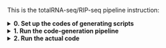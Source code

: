 This is the totalRNA-seq/RIP-seq pipeline instruction:
<details>
  <summary><b>0. Set up the codes of generating scripts</b></summary>

You can create a soft link to all the scripts and genome references in the ~phe folders if you haven't ever done that.

`ln -s ~phe/programs ~/programs; ln -s ~phe/genomes ~/genomes`
</details>

<details>
  <summary><b>1. Run the code-generation pipeline</b></summary>

## 1.1 Organize the fastq files in subfolders
If there are only fastq.gz files in subfolders, run `gunzip */*.gz` to extract them

The files you have should look like this

![image](https://user-images.githubusercontent.com/4110443/177864540-a9130db6-c91e-4225-999e-63b839e625e0.png)

## 1.2 Create a file list (filename 'test' here)
One simple way to do it is `ls > test` and delete the line containing 'test'

The 'test' file should contain all the folder names

![image](https://user-images.githubusercontent.com/4110443/177876758-f870fc07-d086-4d87-9fb3-b17b9db6bcbb.png)

## 1.3 Run the code generator
For total RNA-seq:
`~/programs/LocalCodeGeneratorYichengTotalRNAseq.sh test dm6 50 SE`

For RIP-seq:
`~/programs/LocalCodeGeneratorYichengCLIP.sh test dm6 50 SE`

`test` is the file containing all the folder names. `dm6` is the name of the reference genome. `50` is the read length to trim to. `SE` means single-ended (paired-end reads are currently not supported for this tutorial). One thing to notice is that, although this pipeline uses R1 of paired-end reads for analysis as single-end reads, some protocols of strand-specific totalRNA-seq reads the fragment from R2, which is on the opposite strand. To account for that, manual flipping of the strand +/- may be necessary.

Then you should see these messages after cleaning old files and generating script files.

![image](https://user-images.githubusercontent.com/4110443/177877172-ae479abf-d0c9-44f3-b9ce-27a6aabb7d04.png)

</details>

<details>
  <summary><b>2. Run the actual code</b></summary>

<details>
  <summary><b>&nbsp&nbsp2.1 Trim reads in fastq files</b></summary>

The codes for fastq trimming and other tasks are stored in the file named 'testcode'.

### 2.1.1 Use the screen commands
#### 2.1.1.0 Introduction
Screen is a method to let time-consuming commands run without needing to connect to the server all the time.

A detailed description can be found [here](https://linuxize.com/post/how-to-use-linux-screen/).

A screen is like a dream created in [Reception](https://www.imdb.com/title/tt7311298/). It runs by itself but depends on your physical world (the running server). It can also read and write your files directly.

The five most useful screen commands are:

1. To create a screen session named 'Yicheng' and enter it, `screen -S Yicheng`

2. To exit a screen session, ctrl + a then d

3. To re-enter a screen session, `screen -r Yicheng` or `screen -r` when there's only one session

4. To re-enter an attached screen session (some other tabs connected to it etc.), `screen -dr Yicheng`

5. To scroll up and down in a screen session, ctrl + a then press Esc. Press again to exit scrolling mode

#### 2.1.1.1 Enter a screen
Make sure you are inside a screen (ctrl + a then press d to exit). If not or exited, re-enter using the 3rd or 4th command introduced above. 

### 2.1.2 Paste trimming codes
The trimming codes are stored in the file named `testcode`, which also contains other commands.

To read it more conveniently, you can download the `testcode` file to your local computer or move to your public directory and read from a browser.

Copy the part for trimming (see highlighted below, one command line for one file) and paste them into the terminal to start trimming.

![image](https://user-images.githubusercontent.com/4110443/177880258-53638f9e-db7d-449f-b2dd-bb4fcede8883.png)

The commands will run in parallel, which you can inspect by typing `htop` (or `top` or `lsof ./` if no htop installed).

![image](https://user-images.githubusercontent.com/4110443/177880770-7fdf79ec-52e6-43c8-b8d6-8b15310af312.png)

  </details>

<details>
  <summary><b>&nbsp&nbsp2.2 Ribosomal RNA removal</b></summary>

After all the trimming commands finish after inspection, start running bowtie alignment codes stored in the .condor file

`condor_submit bowtie_rRNA220707.condor`

After job submission, you can inspect the running threads using `condor_q`

![image](https://user-images.githubusercontent.com/4110443/178102982-949586bf-64dc-4a71-aa4e-4333c1bbeb54.png)

After the commands finish running, you will see the files for unmapped reads (`*_unmapped.fastq`) which are the input for the next step.

</details>

<details>
  <summary><b>&nbsp&nbsp2.3 Non-rRNA alignment</b></summary>

### 2.3.1 Run alignment codes

`condor_submit STAR220707.condor` submits commands to run STAR (please check your file name, which depends on the date).

### 2.3.2 Run bedgraph generation codes

After 2.3.1 is finished, run `condor_submit bedgraph220707.condor`

### 2.3.3 Run mapping stats codes

After 2.3.1 is finished, copy-paste the codes for STAR stats extraction from the `testcode` file.

![image](https://user-images.githubusercontent.com/4110443/178122093-6056ced4-b90c-4872-8caa-55f9dbc64e51.png)

The stats will be saved in `STATstat` that can be copy-pasted into an Excel file.

</details>

<details>
  <summary><b>&nbsp&nbsp2.4 Rsem quantification based on STAR alignment</b></summary>

### 2.4.1 Run Rsem

After 2.3.1 finishes, you can run `condor_submit Rsem220707.condor` in parallel to 2.3.2 or not, to get gene and transcript counts.

### 2.4.2 Extract Rsem quantification table

After 2.4.1 finishes, you can organize Rsem quantifications of genes and transcripts into tables.

The codes to do that are also stored in the file `testcode`.

![image](https://user-images.githubusercontent.com/4110443/178122374-5f0ee47d-afdb-4861-9627-0fb69c7f59dc.png)

The tables will be named `rsem_FPKM_genes.tsv`, `rsem_count_genes.tsv`, `rsem_FPKM_isoforms.tsv`, and `rsem_count_isoforms.tsv`.

</details>

<details>
  <summary><b>&nbsp&nbsp2.5 Vector alignment</b></summary>

### 2.5.1 Align non-rRNA reads against vectors

`condor_submit bowtie220707dm6_50.3.condor` submits bowtie commands to the server.

Please make sure to use the `.3.condor` file instead of other scripts with similar filenames.

### 2.5.2 Index alignment files

`./testcodePostBowtie3`

![image](https://user-images.githubusercontent.com/4110443/178122694-6d141299-e803-4d87-9fbe-c82e7c9a106f.png)

### 2.5.3 Generate bin counts

After commands in 2.5.2 finish, run `bash ~phe/programs/piRNA_PostProcess_50.sh` to generate bg4 files of bin counts.

This will call Deeptools that require a python3 environment. Please make sure your current environment has python3 as the default version of python

### 2.5.4 Get bowtie mapping stats

After 2.5.2 finishes, bowtie mapping stats can be extracted by running `./testcodePostBowtieStat220707dm6_50`

![image](https://user-images.githubusercontent.com/4110443/178123643-96ee8817-4a7a-4836-b684-ba57d7be5c96.png)

The stats will be stored in the output file `statsGenome220707dm6_50` and `statsVector220707dm6_50`

</details>

<details>
  <summary><b>&nbsp&nbsp2.6 Vector dual mapping</b></summary>

After Step 2.5 finishes, you can move all the useful files from Vector mapping to a separate folder, and change the parameter of your bowtie script to repeat the Step 2.5. The command below changes `-m 1` to `-m 2`.

`sed -i 's/-v 0 -a -m 1 -t/-v 0 -a -m 2 -t/g' bowtie220707dm6_50.3.condor`

Then, follow the Steps 2.5.1 to 2.5.4 for dual mapping.

</details>

</details>
